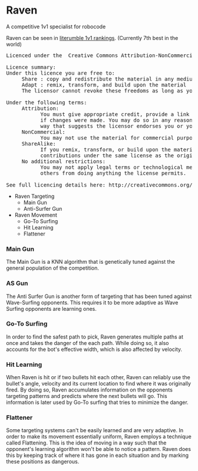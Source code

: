 # Raven
A competitive 1v1 specialist for robocode

Raven can be seen in [literumble 1v1 rankings](http://literumble.appspot.com/Rankings?game=roborumble). (Currently 7th best in the world)

<pre>
Licenced under the  Creative Commons Attribution-NonCommercial-ShareAlike 3.0 Unported License

Licence summary:
Under this licence you are free to:
     Share : copy and redistribute the material in any medium or format
     Adapt : remix, transform, and build upon the material
     The licensor cannot revoke these freedoms as long as you follow the license terms.

Under the following terms:
     Attribution:
           You must give appropriate credit, provide a link to the license, and indicate
           if changes were made. You may do so in any reasonable manner, but not in any
           way that suggests the licensor endorses you or your use.
     NonCommercial:
           You may not use the material for commercial purposes.
     ShareAlike:
           If you remix, transform, or build upon the material, you must distribute your
           contributions under the same license as the original.
     No additional restrictions:
           You may not apply legal terms or technological measures that legally restrict
           others from doing anything the license permits.

See full licencing details here: http://creativecommons.org/licenses/by-nc-sa/3.0/
</pre>


- Raven Targeting
     - Main Gun
     - Anti-Surfer Gun
- Raven Movement
     - Go-To Surfing
     - Hit Learning
     - Flattener
 
 
### Main Gun
The Main Gun is a KNN algorithm that is genetically tuned against the general population of the competition.

### AS Gun
The Anti Surfer Gun is another form of targeting that has been tuned against Wave-Surfing opponents. This requires it to be more adaptive as Wave Surfing opponents are learning ones.

### Go-To Surfing
In order to find the safest path to pick, Raven generates multiple paths at once and takes the danger of the each path. While doing so, it also accounts for the bot's effective width, which is also affected by velocity.

### Hit Learning
When Raven is hit or if two bullets hit each other, Raven can reliably use the bullet's angle, velocity and its current location to find where it was originally fired. By doing so, Raven accumulates information on the opponents targeting patterns and predicts where the next bullets will go. This information is later used by Go-To surfing that tries to minimize the danger.

### Flattener
Some targeting systems can't be easily learned and are very adaptive. In order to make its movement essentially uniform, Raven employs a technique called Flattening. This is the idea of moving in a way such that the opponent's learning algorithm won't be able to notice a pattern. Raven does this by keeping track of where it has gone in each situation and by marking these positions as dangerous.
